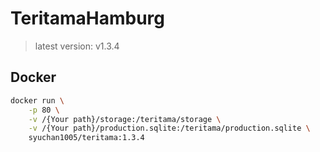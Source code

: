 # TeritamaHamburg
> latest version: v1.3.4

## Docker
```bash
docker run \
    -p 80 \
    -v /{Your path}/storage:/teritama/storage \
    -v /{Your path}/production.sqlite:/teritama/production.sqlite \
    syuchan1005/teritama:1.3.4
```
